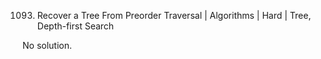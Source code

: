 1093. Recover a Tree From Preorder Traversal | Algorithms | Hard | Tree, Depth-first Search

No solution.
